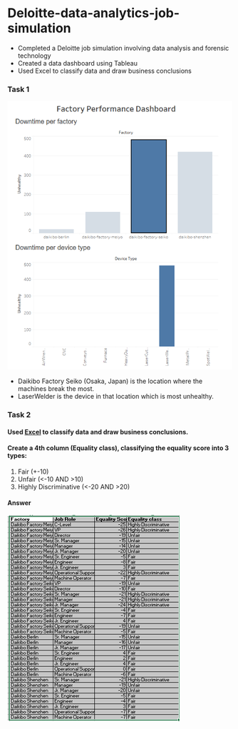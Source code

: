 # Deloitte-data-analytics-job-simulation

<ul>
<li>Completed a Deloitte job simulation involving data analysis and forensic technology </li>
<li>Created a data dashboard using Tableau </li>
<li>Used Excel to classify data and draw business conclusions </li>
</ul>


<h3> Task 1 </h3>
<img src="https://github.com/Sivadasps/Delloitte-data-analytics-job-simulation/blob/main/Screenshot%202025-04-11%20101831.png">
<ul>
<li>Daikibo Factory Seiko (Osaka, Japan) is the location where the machines break the most.</li>
<li>LaserWelder is the device in that location which is most unhealthy.</li>  
</ul>

<h3> Task 2 </h3>
<h4>Used <a href="https://github.com/Sivadasps/Delloitte-data-analytics-job-simulation/blob/main/Task%205%20Equality%20Table.xlsx" target="_blank">Excel</a> to classify data and draw business conclusions.</h4>
<h4>Create a 4th column (Equality class), classifying the equality score into 3 types:</h4>
<ol>
<li>Fair (+-10)</li>
<li>Unfair (<-10 AND >10)</li>
<li>Highly Discriminative (<-20 AND >20)</li></ol>

<h4>Answer</h4>
<img src="https://github.com/Sivadasps/Delloitte-data-analytics-job-simulation/blob/main/Screenshot%202025-04-11%20115305.png">

